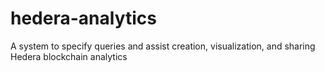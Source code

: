 # hedera-analytics
A system to specify queries and assist creation, visualization, and sharing Hedera blockchain analytics
